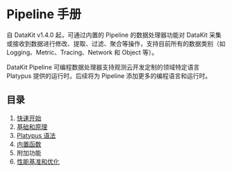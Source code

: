 # Pipeline 手册


自 DataKit v1.4.0 起，可通过内置的 Pipeline 的数据处理器功能对 DataKit 采集或接收到数据进行修改、提取、过滤、聚合等操作，支持目前所有的数据类别（如 Logging、Metric、Tracing、Network 和 Object 等）。

DataKit Pipeline 可编程数据处理器支持观测云开发定制的领域特定语言 Platypus 提供的运行时。后续将为 Pipeline 添加更多的编程语言和运行时。


## 目录

1. [快速开始](pipeline-quick-start.md)
2. [基础和原理](pipeline-architecture.md)
3. [Platypus 语法](pipeline-platypus-grammar.md)
4. [内置函数](pipeline-built-in-function.md)
5. 附加功能
6. [性能基准和优化](pipeline-benchmark.md)

